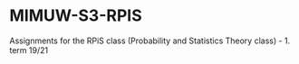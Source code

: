 # MIMUW-S3-RPIS
Assignments for the RPiS class (Probability and Statistics Theory class) - 1. term 19/21
